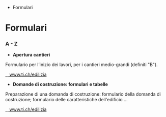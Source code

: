   * Formulari

#  Formulari

### A - Z

  * **Apertura cantieri**

Formulario per l’inizio dei lavori, per i cantieri medio-grandi (definiti
"B").

__www.ti.ch/edilizia

  * **Domande di costruzione: formulari e tabelle**

Preparazione di una domanda di costruzione: formulario della domanda di
costruzione; formulario delle caratteristiche dell'edificio ...

__www.ti.ch/edilizia

